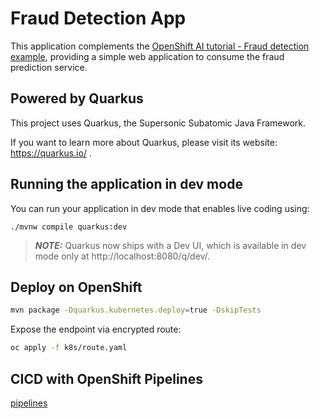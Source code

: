 # Fraud Detection App

This application complements the [OpenShift AI tutorial - Fraud detection example](https://access.redhat.com/documentation/en-us/red_hat_openshift_ai_self-managed/2.7/html/openshift_ai_tutorial_-_fraud_detection_example), providing a simple web application to consume the fraud prediction service.

## Powered by Quarkus

This project uses Quarkus, the Supersonic Subatomic Java Framework.

If you want to learn more about Quarkus, please visit its website: https://quarkus.io/ .

## Running the application in dev mode

You can run your application in dev mode that enables live coding using:
```shell script
./mvnw compile quarkus:dev
```

> **_NOTE:_**  Quarkus now ships with a Dev UI, which is available in dev mode only at http://localhost:8080/q/dev/.

## Deploy on OpenShift

```sh
mvn package -Dquarkus.kubernetes.deploy=true -DskipTests
```

Expose the endpoint via encrypted route:

```sh
oc apply -f k8s/route.yaml
```

## CICD with OpenShift Pipelines

[pipelines](docs/pipelines.md)